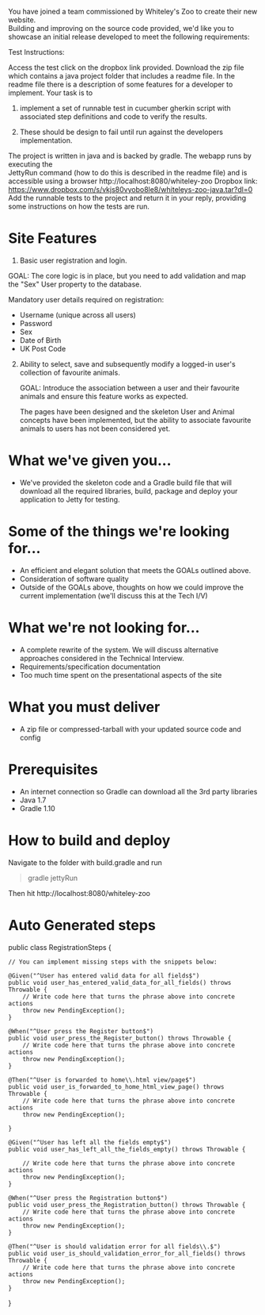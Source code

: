 You have joined a team commissioned by Whiteley's Zoo to create their new website.  
Building and improving on the source code provided, we'd like you to showcase an initial release 
developed to meet the following requirements:


Test Instructions:

Access the test click on the dropbox link provided. Download the zip file which contains a java project folder that 
includes a readme file. In the readme file there is a description of some features for a developer to implement. 
Your task is to 

1. implement a set of runnable test in cucumber gherkin script with associated step definitions and code 
to verify the results. 

2. These should be design to fail until run against the developers implementation.
 
The project is written in java and is backed by gradle. The webapp runs by executing the  
JettyRun command (how to do this is described in the readme file) and is accessible using a browser 
http://localhost:8080/whiteley-zoo
Dropbox link: https://www.dropbox.com/s/vkjs80vyobo8le8/whiteleys-zoo-java.tar?dl=0
Add the runnable tests to the project and return it in your reply, providing some instructions on how the tests are run.


Site Features
=============
1) Basic user registration and login.   

  GOAL: The core logic is in place, but you need to add validation and map the "Sex" User property to the database.

  Mandatory user details required on registration:
  - Username (unique across all users)
  - Password
  - Sex
  - Date of Birth
  - UK Post Code

2) Ability to select, save and subsequently modify a logged-in user's collection of favourite animals.   

   GOAL: Introduce the association between a user and their favourite animals and ensure this feature works as expected.

   The pages have been designed and the skeleton User and Animal concepts have been implemented, but the ability to associate favourite animals to users has not been considered yet.

What we've given you...
=================
* We've provided the skeleton code and a Gradle build file that will download all the required libraries, build, package and deploy your application to Jetty for testing.


Some of the things we're looking for...
=======================================
* An efficient and elegant solution that meets the GOALs outlined above.
* Consideration of software quality
* Outside of the GOALs above, thoughts on how we could improve the current implementation (we'll discuss this at the Tech I/V)

What we're not looking for...
===================================
* A complete rewrite of the system.  We will discuss alternative approaches considered in the Technical Interview.
* Requirements/specification documentation
* Too much time spent on the presentational aspects of the site

What you must deliver
=====================
* A zip file or compressed-tarball with your updated source code and config


Prerequisites
========
* An internet connection so Gradle can download all the 3rd party libraries
* Java 1.7
* Gradle 1.10


How to build and deploy
================
Navigate to the folder with build.gradle and run
> gradle jettyRun

Then hit http://localhost:8080/whiteley-zoo


Auto Generated steps
================

public class RegistrationSteps {

    // You can implement missing steps with the snippets below:

    @Given("^User has entered valid data for all fields$")
    public void user_has_entered_valid_data_for_all_fields() throws Throwable {
        // Write code here that turns the phrase above into concrete actions
        throw new PendingException();
    }

    @When("^User press the Register button$")
    public void user_press_the_Register_button() throws Throwable {
        // Write code here that turns the phrase above into concrete actions
        throw new PendingException();
    }

    @Then("^User is forwarded to home\\.html view/page$")
    public void user_is_forwarded_to_home_html_view_page() throws Throwable {
        // Write code here that turns the phrase above into concrete actions
        throw new PendingException();

    }

    @Given("^User has left all the fields empty$")
    public void user_has_left_all_the_fields_empty() throws Throwable {

        // Write code here that turns the phrase above into concrete actions
        throw new PendingException();
    }

    @When("^User press the Registration button$")
    public void user_press_the_Registration_button() throws Throwable {
        // Write code here that turns the phrase above into concrete actions
        throw new PendingException();
    }

    @Then("^User is should validation error for all fields\\.$")
    public void user_is_should_validation_error_for_all_fields() throws Throwable {
        // Write code here that turns the phrase above into concrete actions
        throw new PendingException();
    }

}